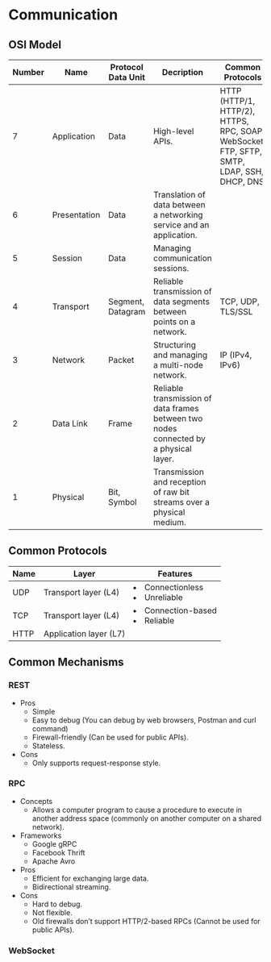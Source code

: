 # Communication

## OSI Model
| Number | Name | Protocol Data Unit | Decription | Common Protocols |
|----|----|----|----|----|
| 7 | Application | Data | High-level APIs. | HTTP (HTTP/1, HTTP/2), HTTPS, RPC, SOAP, WebSocket, FTP, SFTP, SMTP, LDAP, SSH, DHCP, DNS  |
| 6 | Presentation | Data | Translation of data between a networking service and an application. | |
| 5 | Session | Data | Managing communication sessions. | |
| 4 | Transport | Segment, Datagram | Reliable transmission of data segments between points on a network. | TCP, UDP, TLS/SSL |
| 3 | Network | Packet | Structuring and managing a multi-node network. | IP (IPv4, IPv6) |
| 2 | Data Link | Frame | Reliable transmission of data frames between two nodes connected by a physical layer. | |
| 1 | Physical | Bit, Symbol | Transmission and reception of raw bit streams over a physical medium. | |

## Common Protocols
| Name | Layer | Features |
|----|----|----|
| UDP | Transport layer (L4) | <li>Connectionless<li>Unreliable |
| TCP | Transport layer (L4) | <li>Connection-based<li>Reliable |
| HTTP | Application layer (L7) | |
  
## Common Mechanisms
### REST
- Pros
   - Simple
   - Easy to debug (You can debug by web browsers, Postman and curl command)
   - Firewall-friendly (Can be used for public APIs).
   - Stateless.
- Cons
   - Only supports request-response style.

### RPC
- Concepts
   - Allows a computer program to cause a procedure to execute in another address space (commonly on another computer on a shared network).
- Frameworks
   - Google gRPC
   - Facebook Thrift
   - Apache Avro
- Pros
   - Efficient for exchanging large data.
   - Bidirectional streaming.
- Cons
   - Hard to debug.
   - Not flexible.
   - Old firewalls don’t support HTTP/2-based RPCs (Cannot be used for public APIs).
  
### WebSocket

